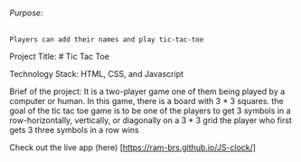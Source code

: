 ###### Purpose:
    Players can add their names and play tic-tac-toe

Project Title: # Tic Tac Toe

Technology Stack: HTML, CSS, and Javascript

Brief of the project: It is a two-player game one of them being played by a computer or human. In this game, there is a board with 3 * 3 squares. the goal of the tic tac toe game is to be one of the players to get 3 symbols in a row-horizontally, vertically, or diagonally on a 3 * 3 grid the player who first gets 3 three symbols in a row wins 

Check out the live app (here) [https://ram-brs.github.io/JS-clock/]
